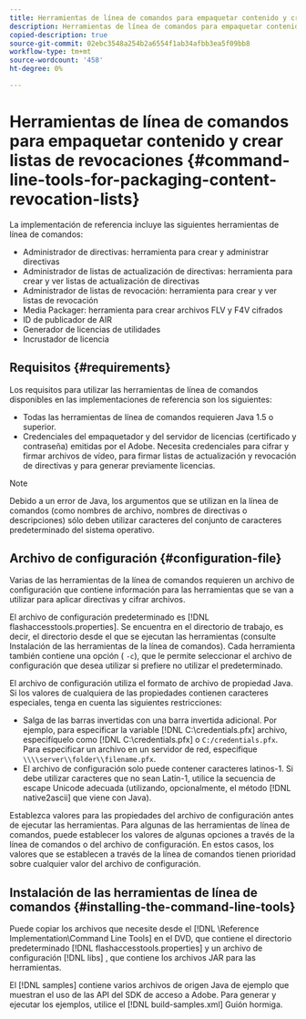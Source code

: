 ```yaml
---
title: Herramientas de línea de comandos para empaquetar contenido y crear listas de revocaciones
description: Herramientas de línea de comandos para empaquetar contenido y crear listas de revocaciones
copied-description: true
source-git-commit: 02ebc3548a254b2a6554f1ab34afbb3ea5f09bb8
workflow-type: tm+mt
source-wordcount: '458'
ht-degree: 0%

---
```


# Herramientas de línea de comandos para empaquetar contenido y crear listas de revocaciones {#command-line-tools-for-packaging-content-revocation-lists}

La implementación de referencia incluye las siguientes herramientas de línea de comandos:

* Administrador de directivas: herramienta para crear y administrar directivas
* Administrador de listas de actualización de directivas: herramienta para crear y ver listas de actualización de directivas
* Administrador de listas de revocación: herramienta para crear y ver listas de revocación
* Media Packager: herramienta para crear archivos FLV y F4V cifrados
* ID de publicador de AIR
* Generador de licencias de utilidades
* Incrustador de licencia

## Requisitos {#requirements}

Los requisitos para utilizar las herramientas de línea de comandos disponibles en las implementaciones de referencia son los siguientes:

* Todas las herramientas de línea de comandos requieren Java 1.5 o superior.
* Credenciales del empaquetador y del servidor de licencias (certificado y contraseña) emitidas por el Adobe. Necesita credenciales para cifrar y firmar archivos de vídeo, para firmar listas de actualización y revocación de directivas y para generar previamente licencias.

>[!NOTE]
>
>Debido a un error de Java, los argumentos que se utilizan en la línea de comandos (como nombres de archivo, nombres de directivas o descripciones) sólo deben utilizar caracteres del conjunto de caracteres predeterminado del sistema operativo.

## Archivo de configuración {#configuration-file}

Varias de las herramientas de la línea de comandos requieren un archivo de configuración que contiene información para las herramientas que se van a utilizar para aplicar directivas y cifrar archivos.

El archivo de configuración predeterminado es [!DNL flashaccesstools.properties]. Se encuentra en el directorio de trabajo, es decir, el directorio desde el que se ejecutan las herramientas (consulte Instalación de las herramientas de la línea de comandos). Cada herramienta también contiene una opción ( `-c`), que le permite seleccionar el archivo de configuración que desea utilizar si prefiere no utilizar el predeterminado.

El archivo de configuración utiliza el formato de archivo de propiedad Java. Si los valores de cualquiera de las propiedades contienen caracteres especiales, tenga en cuenta las siguientes restricciones:

* Salga de las barras invertidas con una barra invertida adicional. Por ejemplo, para especificar la variable [!DNL C:\credentials.pfx] archivo, especifíquelo como [!DNL C:\\credentials.pfx] o `C:/credentials.pfx`. Para especificar un archivo en un servidor de red, especifique `\\\\server\\folder\\filename.pfx`.
* El archivo de configuración solo puede contener caracteres latinos-1. Si debe utilizar caracteres que no sean Latin-1, utilice la secuencia de escape Unicode adecuada (utilizando, opcionalmente, el método [!DNL native2ascii] que viene con Java).

Establezca valores para las propiedades del archivo de configuración antes de ejecutar las herramientas. Para algunas de las herramientas de línea de comandos, puede establecer los valores de algunas opciones a través de la línea de comandos o del archivo de configuración. En estos casos, los valores que se establecen a través de la línea de comandos tienen prioridad sobre cualquier valor del archivo de configuración.

## Instalación de las herramientas de línea de comandos  {#installing-the-command-line-tools}

Puede copiar los archivos que necesite desde el [!DNL \Reference Implementation\Command Line Tools] en el DVD, que contiene el directorio predeterminado [!DNL flashaccesstools.properties] y un archivo de configuración [!DNL libs] , que contiene los archivos JAR para las herramientas.

El [!DNL samples] contiene varios archivos de origen Java de ejemplo que muestran el uso de las API del SDK de acceso a Adobe. Para generar y ejecutar los ejemplos, utilice el [!DNL build-samples.xml] Guión hormiga.

